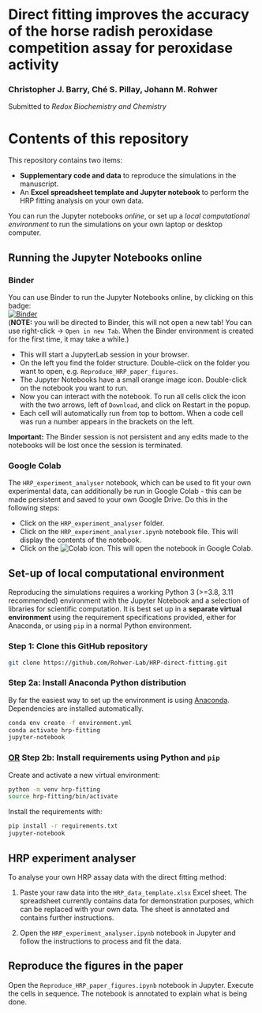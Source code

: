 # Direct fitting improves the accuracy of the horse radish peroxidase competition assay for peroxidase activity

### Christopher J. Barry, Ché S. Pillay, Johann M. Rohwer

Submitted to _Redox Biochemistry and Chemistry_

# Contents of this repository

This repository contains two items:

- **Supplementary code and data** to reproduce the simulations 
in the manuscript. 
- An **Excel spreadsheet template and Jupyter notebook** to perform the HRP fitting
analysis on your own data.

You can run the Jupyter notebooks *online*, or set up a *local computational environment* to 
run the simulations on your own laptop or desktop computer.

## Running the Jupyter Notebooks online

### Binder

You can use Binder to run the Jupyter Notebooks online, by clicking on this badge:  
[![Binder](https://mybinder.org/badge_logo.svg)](https://mybinder.org/v2/gh/Rohwer-Lab/HRP-direct-fitting.git/HEAD)  
(**NOTE:** you will be directed to Binder, this will not open a new tab! You can use right-click -> `Open in new Tab`.
When the Binder environment is created for the first time, it may take a while.)
  
- This will start a JupyterLab session in your browser.
- On the left you find the folder structure. Double-click on the folder you want to open, e.g.
`Reproduce_HRP_paper_figures`. 
- The Jupyter Notebooks have a small orange image icon. Double-click on the notebook you want to run.
- Now you can interact with the notebook. To run all cells click the icon with the two arrows, left of `Download`, 
  and click on Restart in the popup.
- Each cell will automatically run from top to bottom. When a code cell was run a number appears in the brackets on the left.

**Important:** The Binder session is not persistent and any edits made to the notebooks
will be lost once the session is terminated.

### Google Colab

The `HRP_experiment_analyser` notebook, which can be used to fit your own experimental data, can additionally be
run in Google Colab - this can be made persistent and saved to your own Google Drive. Do this in the following steps:

- Click on the `HRP_experiment_analyser` folder.
- Click on the `HRP_experiment_analyser.ipynb` notebook file. This will display the contents of the notebook.
- Click on the ![Colab](https://colab.research.google.com/assets/colab-badge.svg) icon. This will open the
notebook in Google Colab.


## Set-up of local computational environment

Reproducing the simulations requires a working Python 3 (>=3.8, 3.11 recommended) environment 
with the Jupyter Notebook and a selection of libraries for scientific computation.
It is best set up in a **separate virtual environment** using the requirement
specifications provided, either for Anaconda, or using `pip` in a normal Python environment.

### Step 1: Clone this GitHub repository

```bash
git clone https://github.com/Rohwer-Lab/HRP-direct-fitting.git
```

### Step 2a: Install Anaconda Python distribution

By far the easiest way to set up the environment is using
[Anaconda](https://www.anaconda.com/download). Dependencies are installed automatically.
```bash
conda env create -f environment.yml
conda activate hrp-fitting
jupyter-notebook
```

### <u>OR</u> Step 2b: Install requirements using Python and `pip`

Create and activate a new virtual environment:

```bash
python -m venv hrp-fitting
source hrp-fitting/bin/activate
```

Install the requirements with:

```bash
pip install -r requirements.txt
jupyter-notebook
```

## HRP experiment analyser

To analyse your own HRP assay data with the direct fitting method:

1. Paste your raw data into the `HRP_data_template.xlsx` Excel sheet. The spreadsheet currently contains data
for demonstration purposes, which can be replaced with your own data. The sheet is annotated and 
contains further instructions.

2. Open the `HRP_experiment_analyser.ipynb` notebook in Jupyter and follow the instructions to process 
and fit the data.

## Reproduce the figures in the paper

Open the `Reproduce_HRP_paper_figures.ipynb` notebook in Jupyter. Execute the cells in sequence. 
The notebook is annotated  to explain what is being done.

